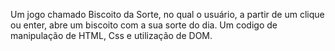 Um jogo chamado Biscoito da Sorte, no qual o usuário, a partir de um clique ou enter, abre um biscoito com a sua sorte do dia. Um codigo de manipulação de HTML, Css e utilização de DOM. 
